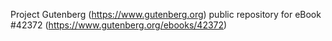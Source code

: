 Project Gutenberg (https://www.gutenberg.org) public repository for eBook #42372 (https://www.gutenberg.org/ebooks/42372)
